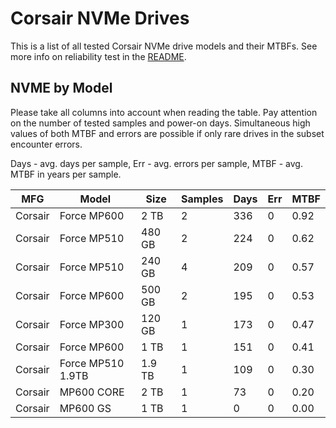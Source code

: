 Corsair NVMe Drives
===================

This is a list of all tested Corsair NVMe drive models and their MTBFs. See more
info on reliability test in the [README](https://github.com/bsdhw/SMART).

NVME by Model
------------

Please take all columns into account when reading the table. Pay attention on the
number of tested samples and power-on days. Simultaneous high values of both MTBF
and errors are possible if only rare drives in the subset encounter errors.

Days - avg. days per sample,
Err  - avg. errors per sample,
MTBF - avg. MTBF in years per sample.

| MFG       | Model              | Size   | Samples | Days  | Err   | MTBF |
|-----------|--------------------|--------|---------|-------|-------|------|
| Corsair   | Force MP600        | 2 TB   | 2       | 336   | 0     | 0.92   |
| Corsair   | Force MP510        | 480 GB | 2       | 224   | 0     | 0.62   |
| Corsair   | Force MP510        | 240 GB | 4       | 209   | 0     | 0.57   |
| Corsair   | Force MP600        | 500 GB | 2       | 195   | 0     | 0.53   |
| Corsair   | Force MP300        | 120 GB | 1       | 173   | 0     | 0.47   |
| Corsair   | Force MP600        | 1 TB   | 1       | 151   | 0     | 0.41   |
| Corsair   | Force MP510 1.9TB  | 1.9 TB | 1       | 109   | 0     | 0.30   |
| Corsair   | MP600 CORE         | 2 TB   | 1       | 73    | 0     | 0.20   |
| Corsair   | MP600 GS           | 1 TB   | 1       | 0     | 0     | 0.00   |
